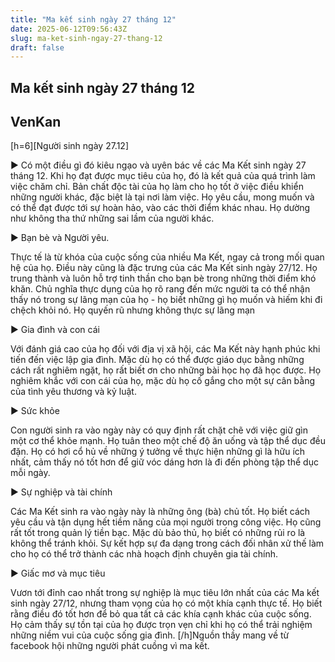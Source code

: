 ```yaml
---
title: "Ma kết sinh ngày 27 tháng 12"
date: 2025-06-12T09:56:43Z
slug: ma-ket-sinh-ngay-27-thang-12
draft: false
---
```


## Ma kết sinh ngày 27 tháng 12

## VenKan

[h=6][Người sinh ngày 27.12]
 
 ► Có một điều gì đó kiêu ngạo và uyên bác về các Ma Kết sinh ngày 27  tháng 12. Khi họ đạt được mục tiêu của họ, đó là kết quả của quá trình  làm việc chăm chỉ. Bản chất độc tài của họ làm cho họ tốt ở việc điều  khiển những người khác, đặc biệt là tại nơi làm việc. Họ yêu cầu, mong  muốn và có thể đạt được tới sự hoàn hảo, vào các thời điểm khác nhau. Họ  dường như không tha thứ những sai lầm của người khác.
 
 ► Bạn bè và Người yêu.
 
 Thực tế là từ khóa của cuộc sống của nhiều Ma Kết, ngay cả trong mối  quan hệ của họ. Điều này cũng là đặc trưng của các Ma Kết sinh ngày  27/12. Họ trung thành và luôn hỗ trợ tinh thần cho bạn bè trong những  thời điểm khó khăn. Chủ nghĩa thực dụng của họ rõ rang đến mức người ta  có thể nhận thấy nó trong sự lãng mạn của họ - họ biết những gì họ muốn  và hiếm khi đi chệch khỏi nó. Họ quyến rũ nhưng không thực sự lãng mạn
 
 ► Gia đình và con cái
 
 Với đánh giá cao của họ đối với địa vị xã hội, các Ma Kết này hạnh phúc  khi tiến đến việc lập gia đình. Mặc dù họ có thể được giáo dục bằng  những cách rất nghiêm ngặt, họ rất biết ơn cho những bài học họ đã học  được. Họ nghiêm khắc với con cái của họ, mặc dù họ cố gắng cho một sự  cân bằng của tình yêu thương và kỷ luật.
 
 ► Sức khỏe
 
  Con người sinh ra vào ngày này có quy định rất chặt chẽ với việc giữ gìn  một cơ thể khỏe mạnh. Họ tuân theo một chế độ ăn uống và tập thể dục  đều đặn. Họ có hơi cổ hủ về những ý tưởng về thực hiện những gì là hữu  ích nhất, cảm thấy nó tốt hơn để giữ vóc dáng hơn là đi đến phòng tập  thể dục mỗi ngày.
 
 ► Sự nghiệp và tài chính
 
 Các Ma Kết  sinh ra vào ngày này là những ông (bà) chủ tốt. Họ biết cách yêu cầu và  tận dụng hết tiềm năng của mọi người trong công việc. Họ cũng rất tốt  trong quản lý tiền bạc. Mặc dù bảo thủ, họ biết có những rủi ro là không  thể tránh khỏi. Sự kết hợp sự đa dạng trong cách đối nhân xử thế làm  cho họ có thể trở thành các nhà hoạch định chuyên gia tài chính.
 
 ► Giấc mơ và mục tiêu
 
 Vươn tới đỉnh cao nhất trong sự nghiệp là mục tiêu lớn nhất của các Ma  kết sinh ngày 27/12, nhưng tham vọng của họ có một khía cạnh thực tế. Họ  biết rằng điều đó tốt hơn để bỏ qua tất cả các khía cạnh khác của cuộc  sống. Họ cảm thấy sự tồn tại của họ được trọn vẹn chỉ khi họ có thể trải  nghiệm những niềm vui của cuộc sống gia đình.
[/h]Nguồn thầy mang về từ facebook hội những người phát cuồng vì ma kết.